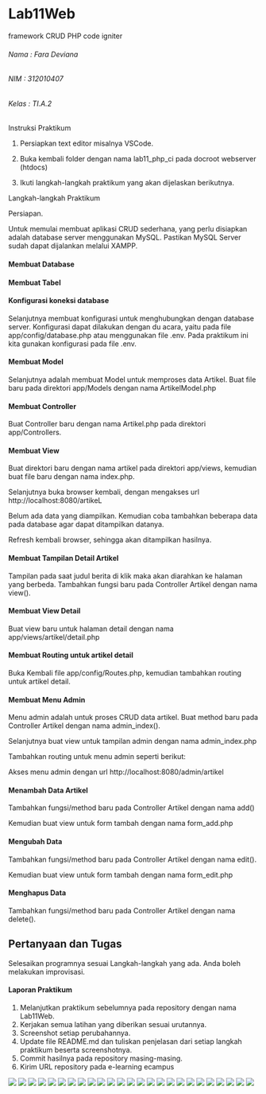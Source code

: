 # Lab11Web 
framework CRUD PHP code igniter

###### Nama : Fara Deviana
###### NIM : 312010407
###### Kelas : TI.A.2

Instruksi Praktikum

1. Persiapkan text editor misalnya VSCode.

2. Buka kembali folder dengan nama lab11_php_ci pada docroot webserver (htdocs)

3. Ikuti langkah-langkah praktikum yang akan dijelaskan berikutnya.

Langkah-langkah Praktikum

Persiapan.

Untuk memulai membuat aplikasi CRUD sederhana, yang perlu disiapkan adalah 
database server menggunakan MySQL. Pastikan MySQL Server sudah dapat dijalankan 
melalui XAMPP.

#### Membuat Database


#### Membuat Tabel

#### Konfigurasi koneksi database
Selanjutnya membuat konfigurasi untuk menghubungkan dengan database server. 
Konfigurasi dapat dilakukan dengan du acara, yaitu pada file app/config/database.php
atau menggunakan file .env. Pada praktikum ini kita gunakan konfigurasi pada file .env.

#### Membuat Model
Selanjutnya adalah membuat Model untuk memproses data Artikel. Buat file baru pada 
direktori app/Models dengan nama ArtikelModel.php

#### Membuat Controller
Buat Controller baru dengan nama Artikel.php pada direktori app/Controllers. 

#### Membuat View
Buat direktori baru dengan nama artikel pada direktori app/views, kemudian buat file 
baru dengan nama index.php. 

Selanjutnya buka browser kembali, dengan mengakses url http://localhost:8080/artikeL

Belum ada data yang diampilkan. Kemudian coba tambahkan beberapa data pada 
database agar dapat ditampilkan datanya.

Refresh kembali browser, sehingga akan ditampilkan hasilnya.

#### Membuat Tampilan Detail Artikel
Tampilan pada saat judul berita di klik maka akan diarahkan ke halaman yang berbeda. 
Tambahkan fungsi baru pada Controller Artikel dengan nama view().

#### Membuat View Detail
Buat view baru untuk halaman detail dengan nama app/views/artikel/detail.php

#### Membuat Routing untuk artikel detail
Buka Kembali file app/config/Routes.php, kemudian tambahkan routing untuk artikel 
detail.

#### Membuat Menu Admin
Menu admin adalah untuk proses CRUD data artikel. Buat method baru pada 
Controller Artikel dengan nama admin_index(). 

Selanjutnya buat view untuk tampilan admin dengan nama admin_index.php

Tambahkan routing untuk menu admin seperti berikut:


Akses menu admin dengan url http://localhost:8080/admin/artikel


#### Menambah Data Artikel
Tambahkan fungsi/method baru pada Controller Artikel dengan nama add()


Kemudian buat view untuk form tambah dengan nama form_add.php

#### Mengubah Data
Tambahkan fungsi/method baru pada Controller Artikel dengan nama edit(). 


Kemudian buat view untuk form tambah dengan nama form_edit.php


#### Menghapus Data
Tambahkan fungsi/method baru pada Controller Artikel dengan nama delete().

## Pertanyaan dan Tugas

Selesaikan programnya sesuai Langkah-langkah yang ada. Anda boleh melakukan 
improvisasi.

#### Laporan Praktikum

1. Melanjutkan praktikum sebelumnya pada repository dengan nama Lab11Web.
2. Kerjakan semua latihan yang diberikan sesuai urutannya.
3. Screenshot setiap perubahannya.
4. Update file README.md dan tuliskan penjelasan dari setiap langkah praktikum 
beserta screenshotnya.
5. Commit hasilnya pada repository masing-masing.
6. Kirim URL repository pada e-learning ecampus


![](img/1%20satu.jpg)
![](img/2%20dua.jpg)
![](img/3a%20view.jpg)
![](img/3b%20controller.jpg)
![](img/3c%20view.jpg)
![](img/4%20empat.jpg)
![](img/5%20lima.jpg)
![](img/6%20enam.jpg)
![](img/7%20right.jpg)
![](img/8a%20detailcontroller.jpg)
![](img/8b%20detailview.jpg)
![](img/8c%20detailroutes.jpg)
![](img/8d%20delapan.jpg)
![](img/9%20controlleradmin.jpg)
![](img/9%20routes.jpg)
![](img/9%20view.jpg)
![](img/9%20view2.jpg)
![](img/10%20controller.jpg)
![](img/10%20view.jpg)
![](img/10%20xadminadd.jpg)
![](img/11%20edit1controller.jpg)
![](img/11%20edit2view.jpg)
![](img/11%20edit3.jpg)
![](img/12%20hapus.jpg)
![](img/12%20hapus1.jpg)
